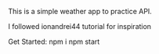 This is a simple weather app to practice API.


I followed ionandrei44 tutorial for inspiration

Get Started:
npm i
npm start
